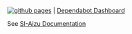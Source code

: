 [![github pages](https://github.com/SI-Aizu/documentation/workflows/github%20pages/badge.svg?branch=master&event=push)](https://si-aizu.github.io/documentation/) |
[Dependabot Dashboard](https://github.com/SI-Aizu/documentation/network/updates)

See [SI-Aizu Documentation](https://si-aizu.github.io/documentation/)
